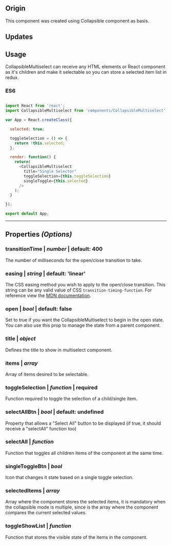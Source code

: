 ## Origin
This component was created using Collapsible component as basis.

## Updates

## Usage
CollapsibleMultiselect can receive any HTML elements or React component as it's children and make it selectable so you can store a selected item list in redux.

### ES6
```javascript

import React from 'react';
import CollapsibleMultiselect from 'components/CollapsibleMultiselect';

var App = React.createClass({

  selected: true;

  toggleSelection = () => {
    return !this.selected;
  };

  render: function() {
    return(
      <CollapsibleMultiselect
        title="Single Selector"
        toggleSelection={this.toggleSelection}
        singleToggle={this.selected}
      />
    );
  }

});

export default App;
```

---
## Properties *(Options)*
### **transitionTime** | *number* | default: 400
The number of milliseconds for the open/close transition to take.

### **easing** | *string* | default: 'linear'
The CSS easing method you wish to apply to the open/close transition. This string can be any valid value of CSS `transition-timing-function`. For reference view the [MDN documentation](https://developer.mozilla.org/en/docs/Web/CSS/transition-timing-function).

### **open** | *bool* | default: false
Set to true if you want the CollapsibleMultiselect to begin in the open state. You can also use this prop to manage the state from a parent component.

### **title** | *object*
Defines the title to show in multiselect component.

### **items** | *array*
Array of items desired to be selectable.

### **toggleSelection** | *function* | **required**
Function required to toggle the selection of a child/single item.

### **selectAllBtn** | *bool* | default: undefined
Property that allows a "Select All" button to be displayed (if true, it should receive a "selectAll" function too)

### **selectAll** | *function*
Function that toggles all children items of the component at the same time.

### **singleToggleBtn** | *bool*
Icon that changes it state based on a single toggle selection.

### **selectedItems** | *array*
Array where the component stores the selected items, it is mandatory when the collapsible mode is multiple, since is the array where the component compares the current selected values.

### **toggleShowList** | *function*
Function that stores the visible state of the items in the component.
